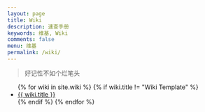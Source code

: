 ```yaml
---
layout: page
title: Wiki
description: 速查手册
keywords: 维基, Wiki
comments: false
menu: 维基
permalink: /wiki/
---
```


> 好记性不如个烂笔头

<ul class="listing">
{% for wiki in site.wiki %}
{% if wiki.title != "Wiki Template" %}
<li class="listing-item"><a href="{{ wiki.url }}">{{ wiki.title }}</a></li>
{% endif %}
{% endfor %}
</ul>
